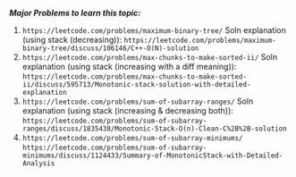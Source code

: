 ***Major Problems to learn this topic:*** <br />
1. ```https://leetcode.com/problems/maximum-binary-tree/``` Soln explanation (using stack (decreasing)): ```https://leetcode.com/problems/maximum-binary-tree/discuss/106146/C++-O(N)-solution``` <br />
2. ```https://leetcode.com/problems/max-chunks-to-make-sorted-ii/``` Soln explanation (using stack (increasing with a diff meaning)): ```https://leetcode.com/problems/max-chunks-to-make-sorted-ii/discuss/595713/Monotonic-stack-solution-with-detailed-explanation``` <br />
3. ```https://leetcode.com/problems/sum-of-subarray-ranges/``` Soln explanation (using stack (increasing & decreasing both)): ```https://leetcode.com/problems/sum-of-subarray-ranges/discuss/1835438/Monotonic-Stack-O(n)-Clean-C%2B%2B-solution``` <br />
4. ```https://leetcode.com/problems/sum-of-subarray-minimums/``` <br />
```https://leetcode.com/problems/sum-of-subarray-minimums/discuss/1124433/Summary-of-MonotonicStack-with-Detailed-Analysis```
